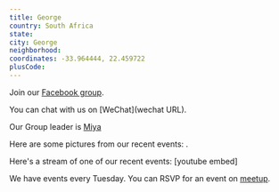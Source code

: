 ```yaml
---
title: George
country: South Africa
state: 
city: George
neighborhood: 
coordinates: -33.964444, 22.459722
plusCode:
---
```

Join our [Facebook group](https://www.facebook.com/groups/free.code.camp.george).

You can chat with us on [WeChat](wechat URL).

Our Group leader is [Miya](freecodecamp.org/miya)

Here are some pictures from our recent events:
![]().

Here's a stream of one of our recent events:
[youtube embed]

We have events every Tuesday. You can RSVP for an event on [meetup](meetupurl).
